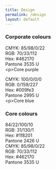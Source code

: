 ```yaml
---
title: Design
permalink: /design
layout: default
---
```

### Corporate colours

<div class="dib bg-purple w-40 pa2 mr3 mb3 f6">
<div class="db white mb2">CMYK: 85/98/0/22</div>
<div class="db white mb2">RGB: 70/33/112</div>
<div class="db white mb2">Hex: #462170</div>
<div class="db white">Pantone 3535 U</div>
</div>
<﻿p>Core purple</p>

<div class="dib bg-blue w-40 pa2 mr3 mb3 f6">
<div class="db white mb2">CMYK: 100/0/0/0</div>
<div class="db white mb2">RGB: 0/159/227</div>
<div class="db white mb2">Hex: #009fe3</div>
<div class="db white">Pantone 2995 U</div>
</div>
<﻿p>Core blue</p>




### Core colours

<div class="dib bg-purple w-40 pa2 mr3 mb3 f6">
<div class="db white mb2">84/22/100/10</div>
<div class="db white mb2">RGB: 31/130/1</div>
<div class="db white mb2">Hex: #1f8201</div>
<div class="db white">Pantone 2426 U</div>
</div>

<div class="dib bg-blue w-40 pa2 mr3 mb3 f6">
<div class="db white mb2">CMYK: 85/98/0/22</div>
<div class="db white mb2">RGB: 70/33/112</div>
<div class="db white mb2">Hex: #462170</div>
<div class="db white">Pantone 3535 U</div>
</div>